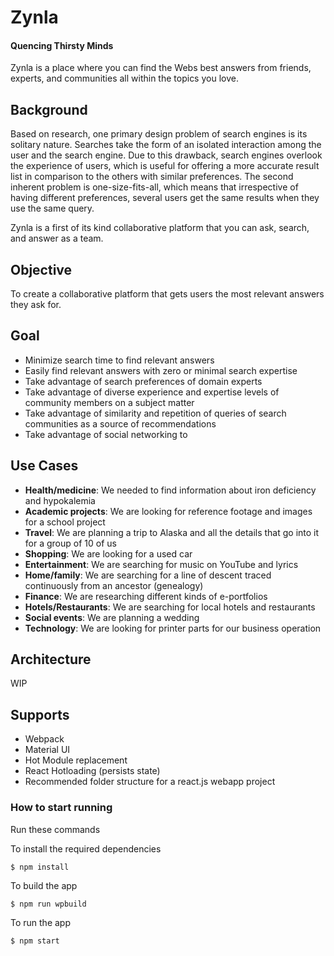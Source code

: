 # Zynla
#### Quencing Thirsty Minds

Zynla is a place where you can find the Webs best answers from friends, experts, and communities all within the topics you love.

## Background
Based on research, one primary design problem of search engines is its solitary nature. Searches take the form of an isolated interaction among the user and the search engine. Due to this drawback, search engines overlook the experience of users, which is useful for offering a more accurate result list in comparison to the others with similar preferences. The second inherent problem is one-size-fits-all, which means that irrespective of having different preferences, several users get the same results when they use the same query.

Zynla is a first of its kind collaborative platform that you can ask, search, and answer as a team.

## Objective
To create a collaborative platform that gets users the most relevant answers they ask for.

## Goal
- Minimize search time to find relevant answers
- Easily find relevant answers with zero or minimal search expertise
- Take advantage of search preferences of domain experts 
- Take advantage of diverse experience and expertise levels of community members on a subject matter
- Take advantage of similarity and repetition of queries of search communities as a source of recommendations
- Take advantage of social networking to 

## Use Cases
- **Health/medicine**: We needed to find information about iron deficiency and hypokalemia
- **Academic projects**:  We are looking for reference footage and images for a school project
- **Travel**: We are planning a trip to Alaska and all the details that go into it for a group of 10 of us
- **Shopping**: We are looking for a used car
- **Entertainment**: We are searching for music on YouTube and lyrics
- **Home/family**: We are searching for a line of descent traced continuously from an ancestor (genealogy)
- **Finance**: We are researching different kinds of e-portfolios
- **Hotels/Restaurants**: We are searching for  local hotels and restaurants
- **Social events**: We are planning a wedding
- **Technology**: We are looking for printer parts for our business operation

## Architecture

WIP

## Supports

- Webpack
- Material UI
- Hot Module replacement
- React Hotloading (persists state)
- Recommended folder structure for a react.js webapp project

### How to start running
Run these commands

To install the required dependencies

	$ npm install

To build the app

	$ npm run wpbuild

To run the app

	$ npm start
